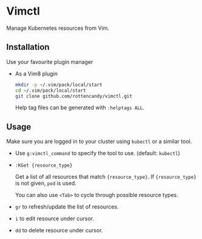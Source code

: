 Vimctl
======

Manage Kubernetes resources from Vim.


Installation
------------

Use your favourite plugin manager

- As a Vim8 plugin
  ```sh
  mkdir -p ~/.vim/pack/local/start
  cd ~/.vim/pack/local/start
  git clone github.com/rottencandy/vimctl.git
  ```
  Help tag files can be generated with `:helptags ALL`.


Usage
-----

Make sure you are logged in to your cluster using `kubectl` or a similar tool.

- Use `g:vimctl_command` to specify the tool to use. (default: `kubectl`)

- `:KGet {resource_type}`

  Get a list of all resources that match `{resource_type}`. If `{resource_type}` is not given, `pod` is used.

  You can also use `<Tab>` to cycle through possible resource types.

- `gr` to refresh/update the list of resources.

- `i` to edit resource under cursor.

- `dd` to delete resource under cursor.
